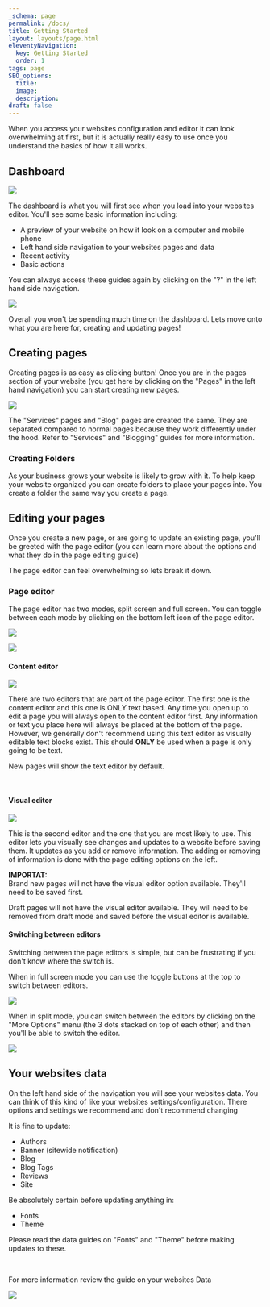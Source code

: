```yaml
---
_schema: page
permalink: /docs/
title: Getting Started
layout: layouts/page.html
eleventyNavigation:
  key: Getting Started
  order: 1
tags: page
SEO_options:
  title:
  image:
  description:
draft: false
---
```

When you access your websites configuration and editor it can look overwhelming at first, but it is actually really easy to use once you understand the basics of how it all works.

## Dashboard

![](/assets/images/uploads/image-2.png)

The dashboard is what you will first see when you load into your websites editor. You'll see some basic information including:

* A preview of your website on how it look on a computer and mobile phone
* Left hand side navigation to your websites pages and data
* Recent activity
* Basic actions

You can always access these guides again by clicking on the "?" in the left hand side navigation.

![](/assets/images/uploads/image-5.png)

Overall you won't be spending much time on the dashboard. Lets move onto what you are here for, creating and updating pages!

## Creating pages

Creating pages is as easy as clicking button! Once you are in the pages section of your website (you get here by clicking on the "Pages" in the left hand navigation) you can start creating new pages.

![](/assets/images/uploads/image-4.png)

The "Services" pages and "Blog" pages are created the same. They are separated compared to normal pages because they work differently under the hood. Refer to "Services" and "Blogging" guides for more information.

### Creating Folders

As your business grows your website is likely to grow with it. To help keep your website organized you can create folders to place your pages into. You create a folder the same way you create a page.

## Editing your pages

Once you create a new page, or are going to update an existing page, you'll be greeted with the page editor (you can learn more about the options and what they do in the page editing guide)

The page editor can feel overwhelming so lets break it down.

### Page editor

The page editor has two modes, split screen and full screen. You can toggle between each mode by clicking on the bottom left icon of the page editor.

![](/assets/images/uploads/image-6.png)

![](/assets/images/uploads/image-7.png)

#### Content editor

![](/assets/images/uploads/image-9.png)

There are two editors that are part of the page editor. The first one is the content editor and this one is ONLY text based. Any time you open up to edit a page you will always open to the content editor first. Any information or text you place here will always be placed at the bottom of the page. However, we generally don't recommend using this text editor as visually editable text blocks exist. This should **ONLY** be used when a page is only going to be text.

New pages will show the text editor by default.

&nbsp;

#### Visual editor

![](/assets/images/uploads/image-10.png)

This is the second editor and the one that you are most likely to use. This editor lets you visually see changes and updates to a website before saving them. It updates as you add or remove information. The adding or removing of information is done with the page editing options on the left.

**IMPORTAT:**<br>Brand new pages will not have the visual editor option available. They'll need to be saved first.

Draft pages will not have the visual editor available. They will need to be removed from draft mode and saved before the visual editor is available.

#### Switching between editors

Switching between the page editors is simple, but can be frustrating if you don't know where the switch is.

When in full screen mode you can use the toggle buttons at the top to switch between editors.

![](/assets/images/uploads/image-11.png)

When in split mode, you can switch between the editors by clicking on the "More Options" menu (the 3 dots stacked on top of each other) and then you'll be able to switch the editor.

![](/assets/images/uploads/image-13.png)

## Your websites data

On the left hand side of the navigation you will see your websites data. You can think of this kind of like your websites settings/configuration. There options and settings we recommend and don't recommend changing

It is fine to update:

* Authors
* Banner (sitewide notification)
* Blog
* Blog Tags
* Reviews
* Site

Be absolutely certain before updating anything in:

* Fonts
* Theme

Please read the data guides on "Fonts" and "Theme" before making updates to these.

&nbsp;

For more information review the guide on your websites Data

![](/assets/images/uploads/image-14.png)

&nbsp;